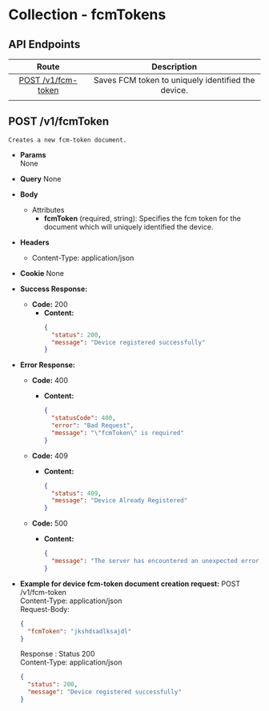 # Collection - fcmTokens

## API Endpoints

|               Route                |                    Description                     |
| :--------------------------------: | :------------------------------------------------: |
| [POST /v1/fcm-token](#post-notify) | Saves FCM token to uniquely identified the device. |
|                                    |

## POST /v1/fcmToken

    Creates a new fcm-token document.

- **Params**  
  None
- **Query**
  None
- **Body**

  - Attributes
    - **fcmToken** (required, string): Specifies the fcm token for the document which will uniquely identified the device.

- **Headers**
  - Content-Type: application/json
- **Cookie**
  None
- **Success Response:**
  - **Code:** 200
    - **Content:**
      ```json
      {
        "status": 200,
        "message": "Device registered successfully"
      }
      ```
- **Error Response:**

  - **Code:** 400

    - **Content:**
      ```json
      {
        "statusCode": 400,
        "error": "Bad Request",
        "message": "\"fcmToken\" is required"
      }
      ```

  - **Code:** 409

    - **Content:**
      ```json
      {
        "status": 409,
        "message": "Device Already Registered"
      }
      ```

  - **Code:** 500
    - **Content:**
      ```json
      {
        "message": "The server has encountered an unexpected error. Please contact the administrator for more information."
      }
      ```

- **Example for device fcm-token document creation request:**
  POST /v1/fcm-token<br/>
  Content-Type: application/json<br/>
  Request-Body:<br/>

  ```json
  {
    "fcmToken": "jkshdsadlksajdl"
  }
  ```

  Response :
  Status 200<br/>
  Content-Type: application/json<br/>

  ```json
  {
    "status": 200,
    "message": "Device registered successfully"
  }
  ```
